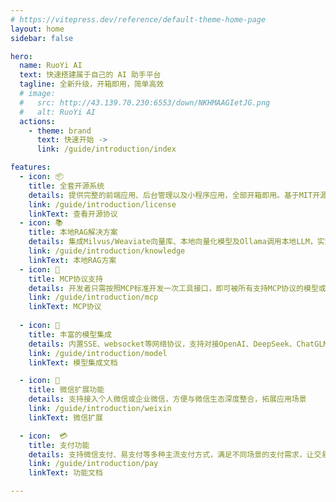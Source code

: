 ```yaml
---
# https://vitepress.dev/reference/default-theme-home-page
layout: home
sidebar: false

hero:
  name: RuoYi AI
  text: 快速搭建属于自己的 AI 助手平台
  tagline: 全新升级，开箱即用，简单高效
  # image:
  #   src: http://43.139.70.230:6553/down/NKHMAAGIetJG.png
  #   alt: RuoYi AI
  actions:
    - theme: brand
      text: 快速开始 ->
      link: /guide/introduction/index

features:
  - icon: 📦
    title: 全套开源系统
    details: 提供完整的前端应用、后台管理以及小程序应用，全部开箱即用。基于MIT开源协议，自由度高，可灵活修改和分发代码
    link: /guide/introduction/license
    linkText: 查看开源协议
  - icon: 📚
    title: 本地RAG解决方案
    details: 集成Milvus/Weaviate向量库、本地向量化模型及Ollama调用本地LLM，实现完全本地化的高效检索与生成，保障数据隐私与性能。
    link: /guide/introduction/knowledge
    linkText: 本地RAG方案
  - icon: 🔌
    title: MCP协议支持
    details: 开发者只需按照MCP标准开发一次工具接口，即可被所有支持MCP协议的模型或平台复用。通过MCP协议，AI模型能够轻松接入MCP广场1400+ mcpserver，减少了开发和维护的工作量。
    link: /guide/introduction/mcp
    linkText: MCP协议
  
  - icon: 🦄
    title: 丰富的模型集成
    details: 内置SSE、websocket等网络协议，支持对接OpenAI、DeepSeek、ChatGLM、讯飞星火等上百个大语言模型，还支持MidJourney、Stable Diffusion等绘画功能.
    link: /guide/introduction/model
    linkText: 模型集成文档

  - icon: 📱
    title: 微信扩展功能
    details: 支持接入个人微信或企业微信，方便与微信生态深度整合，拓展应用场景
    link: /guide/introduction/weixin
    linkText: 微信扩展

  - icon:  💳
    title: 支付功能
    details: 支持微信支付、易支付等多种主流支付方式，满足不同场景的支付需求，让交易更加便捷高效。
    link: /guide/introduction/pay
    linkText: 功能文档

---
```


<VbenContributors />

